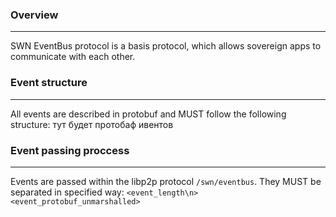 ### Overview
---
SWN EventBus protocol is a basis protocol, which allows sovereign apps to communicate with each other.

### Event structure
---
All events are described in protobuf and MUST follow the following structure:
тут будет протобаф ивентов

### Event passing proccess
---
Events are passed within the libp2p protocol ```/swn/eventbus```. They MUST be separated in specified way: ```<event_length\n><event_protobuf_unmarshalled>```
